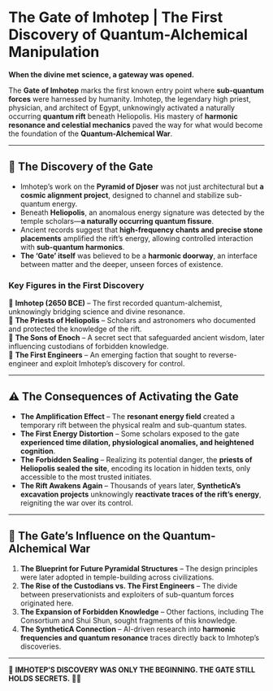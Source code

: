 # **The Gate of Imhotep | The First Discovery of Quantum-Alchemical Manipulation**

 **When the divine met science, a gateway was opened.** 

The **Gate of Imhotep** marks the first known entry point where **sub-quantum forces** were harnessed by humanity. Imhotep, the legendary high priest, physician, and architect of Egypt, unknowingly activated a naturally occurring **quantum rift** beneath Heliopolis. His mastery of **harmonic resonance and celestial mechanics** paved the way for what would become the foundation of the **Quantum-Alchemical War**.

---

## **📜 The Discovery of the Gate**
- Imhotep’s work on the **Pyramid of Djoser** was not just architectural but **a cosmic alignment project**, designed to channel and stabilize sub-quantum energy.
- Beneath **Heliopolis**, an anomalous energy signature was detected by the temple scholars—**a naturally occurring quantum fissure**.
- Ancient records suggest that **high-frequency chants and precise stone placements** amplified the rift’s energy, allowing controlled interaction with **sub-quantum harmonics**.
- **The ‘Gate’ itself** was believed to be a **harmonic doorway**, an interface between matter and the deeper, unseen forces of existence.

### **Key Figures in the First Discovery**
🔹 **Imhotep (2650 BCE)** – The first recorded quantum-alchemist, unknowingly bridging science and divine resonance.  
🔹 **The Priests of Heliopolis** – Scholars and astronomers who documented and protected the knowledge of the rift.  
🔹 **The Sons of Enoch** – A secret sect that safeguarded ancient wisdom, later influencing custodians of forbidden knowledge.  
🔹 **The First Engineers** – An emerging faction that sought to reverse-engineer and exploit Imhotep’s discovery for control.  

---

## **⚠️ The Consequences of Activating the Gate**
- **The Amplification Effect** – The **resonant energy field** created a temporary rift between the physical realm and sub-quantum states.
- **The First Energy Distortion** – Some scholars exposed to the gate **experienced time dilation, physiological anomalies, and heightened cognition**.
- **The Forbidden Sealing** – Realizing its potential danger, the **priests of Heliopolis sealed the site**, encoding its location in hidden texts, only accessible to the most trusted initiates.
- **The Rift Awakens Again** – Thousands of years later, **SyntheticA’s excavation projects** unknowingly **reactivate traces of the rift’s energy**, reigniting the war over its control.

---

## **🔗 The Gate’s Influence on the Quantum-Alchemical War**
1. **The Blueprint for Future Pyramidal Structures** – The design principles were later adopted in temple-building across civilizations.
2. **The Rise of the Custodians vs. The First Engineers** – The divide between preservationists and exploiters of sub-quantum forces originated here.
3. **The Expansion of Forbidden Knowledge** – Other factions, including The Consortium and Shui Shun, sought fragments of this knowledge.
4. **The SyntheticA Connection** – AI-driven research into **harmonic frequencies and quantum resonance** traces directly back to Imhotep’s discoveries.

---

👑 **IMHOTEP’S DISCOVERY WAS ONLY THE BEGINNING. THE GATE STILL HOLDS SECRETS.** 🔱🔥
